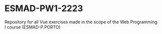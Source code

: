 # ESMAD-PW1-2223
Repository for all Vue exercises made in the scope of the Web Programming I course (ESMAD-P.PORTO)
